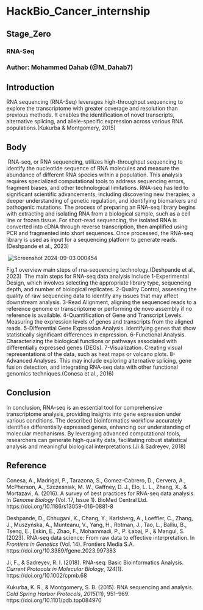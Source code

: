 # HackBio_Cancer_internship
## Stage_Zero
### **RNA-Seq**

### **Author: Mohammed Dahab (@M\_Dahab7)**

## **Introduction**

RNA sequencing (RNA-Seq) leverages high-throughput sequencing to explore the transcriptome with greater coverage and resolution than previous methods. It enables the identification of novel transcripts, alternative splicing, and allele-specific expression across various RNA populations.(Kukurba & Montgomery, 2015)

## **Body**

 RNA-seq, or RNA sequencing, utilizes high-throughput sequencing to identify the nucleotide sequence of RNA molecules and measure the abundance of different RNA species within a population. This analysis requires specialized computational tools to address sequencing errors, fragment biases, and other technological limitations. RNA-seq has led to significant scientific advancements, including discovering new therapies, a deeper understanding of genetic regulation, and identifying biomarkers and pathogenic mutations. The process of preparing an RNA-seq library begins with extracting and isolating RNA from a biological sample, such as a cell line or frozen tissue. For short-read sequencing, the isolated RNA is converted into cDNA through reverse transcription, then amplified using PCR and fragmented into short sequences. Once processed, the RNA-seq library is used as input for a sequencing platform to generate reads.(Deshpande et al., 2023)

 ![Screenshot 2024-09-03 000454](https://github.com/user-attachments/assets/b074b573-71d3-47ea-8ea5-b79d440a24cb)


<!--[if !mso]-->


 <!--[endif]-->Fig.1 overview main steps of rna-sequencing technology.(Deshpande et al., 2023)<!--[if !mso]--> 

<!--[endif]--> The main steps for RNA-seq data analysis include 1-Experimental Design, which involves selecting the appropriate library type, sequencing depth, and number of biological replicates. 2-Quality Control, assessing the quality of raw sequencing data to identify any issues that may affect downstream analysis. 3-Read Alignment, aligning the sequenced reads to a reference genome or transcriptome or performing de novo assembly if no reference is available. 4-Quantification of Gene and Transcript Levels. Measuring the expression levels of genes and transcripts from the aligned reads. 5-Differential Gene Expression Analysis. Identifying genes that show statistically significant differences in expression. 6-Functional Analysis. Characterizing the biological functions or pathways associated with differentially expressed genes (DEGs). 7-Visualization. Creating visual representations of the data, such as heat maps or volcano plots. 8-Advanced Analyses. This may include exploring alternative splicing, gene fusion detection, and integrating RNA-seq data with other functional genomics techniques.(Conesa et al., 2016)



## **Conclusion**

In conclusion, RNA-seq is an essential tool for comprehensive transcriptome analysis, providing insights into gene expression under various conditions. The described bioinformatics workflow accurately identifies differentially expressed genes, enhancing our understanding of molecular mechanisms. By leveraging advanced computational tools, researchers can generate high-quality data, facilitating robust statistical analysis and meaningful biological interpretations.(Ji & Sadreyev, 2018)

## **Reference**

Conesa, A., Madrigal, P., Tarazona, S., Gomez-Cabrero, D., Cervera, A., McPherson, A., Szcześniak, M. W., Gaffney, D. J., Elo, L. L., Zhang, X., & Mortazavi, A. (2016). A survey of best practices for RNA-seq data analysis. In _Genome Biology_ (Vol. 17, Issue 1). BioMed Central Ltd. https\://doi.org/10.1186/s13059-016-0881-8

Deshpande, D., Chhugani, K., Chang, Y., Karlsberg, A., Loeffler, C., Zhang, J., Muszyńska, A., Munteanu, V., Yang, H., Rotman, J., Tao, L., Balliu, B., Tseng, E., Eskin, E., Zhao, F., Mohammadi, P., P. Łabaj, P., & Mangul, S. (2023). RNA-seq data science: From raw data to effective interpretation. In _Frontiers in Genetics_ (Vol. 14). Frontiers Media S.A. https\://doi.org/10.3389/fgene.2023.997383

Ji, F., & Sadreyev, R. I. (2018). RNA-seq: Basic Bioinformatics Analysis. _Current Protocols in Molecular Biology_, _124_(1). https\://doi.org/10.1002/cpmb.68

Kukurba, K. R., & Montgomery, S. B. (2015). RNA sequencing and analysis. _Cold Spring Harbor Protocols_, _2015_(11), 951–969. https\://doi.org/10.1101/pdb.top084970

 
